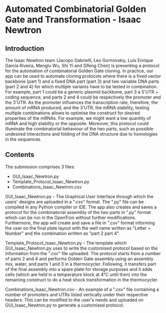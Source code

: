 # Automated Combinatorial Golden Gate and Transformation - Isaac Newtron

## Introduction
The Isaac Newtron team (Jacopo Gabrielli, Leo Gornovskiy, Luis Enrique García Riveira, Menglu Wu, Shi Yi and Sifeng Chen) is presenting a protocol for the automation of combinatorial Golden Gate cloning. In practice, our app can be used to automate cloning protocols where there is a fixed vector backbone (part 1) and a fixed DNA part (part 3) and two variable DNA parts (part 2 and 4) for which multiple variants have to be tested in combination. For example, part 1 could be a generic plasmid backbone, part 3 a 5'UTR + coding sequence, and parts 2 and 4 could be respectively the promoter and the 3'UTR. As the promoter influences the transcription rate, therefore, the amount of mRNA produced, and the 3'UTR, the mRNA stability, testing multiple combinations allows to optimise the construct for desired properties of the mRNAs. For example, we might want a low quantity of mRNA and high stability or the opposite. Moreover, this protocol could illuminate the combinatorial behaviour of the two parts, such as possible undesired interactions and folding of the DNA structure due to homologies in the sequences. 

## Contents
The submission comprises 3 files: 
- GUI_Isaac_Newtron.py
- Template_Protocol_Isaac_Newtron.py
- Combinations_Isaac_Newtron.csv

GUI_Isaac_Newtron.py - The Graphical User Interface through which the users' designs are uploaded in a ".csv" format. The ".py" file can be compiled in any Python compiler or IDE. The app also creates and saves a protocol for the combinatorial assembly of the two parts in ".py" format which can be run in the OpenTron without further modifications. Furthermore, the app will create and save a file in ".csv" format informing the user on the final plate layout with the well name written as "Letter + Number" and the combination written as "part 2 part 4".

Template_Protocol_Isaac_Newtron.py - The template which GUI_Isaac_Newtron.py uses to write the customised protocol based on the information from the ".csv" file uploaded. The protocol starts from a number of parts 2 and 4 and performs Golden Gate assembly using an assembly mix, water, and parts 1 and 3 in a thermocycler. Following, it transfers part of the final assembly into a spare plate for storage purposes and it adds cells (which are held in a temperature block at 4°C until then) into the remaining construct to do a heat shock transformation in the thermocycler. 

Combinations_Isaac_Newtron.csv - An example of a ".csv" file containing a number of promoters and UTRs listed vertically under their respective headers. This can be modified to the user's needs and uploaded on GUI_Isaac_Newtron.py to generate a customised protocol. 


